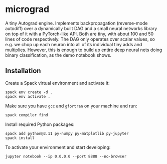 # micrograd

A tiny Autograd engine. Implements backpropagation (reverse-mode autodiff) over a dynamically built DAG and a small neural networks library on top of it with a PyTorch-like API. Both are tiny, with about 100 and 50 lines of code respectively. The DAG only operates over scalar values, so e.g. we chop up each neuron into all of its individual tiny adds and multiplies. However, this is enough to build up entire deep neural nets doing binary classification, as the demo notebook shows.

## Installation

Create a Spack virtual environment and activate it:

```
spack env create -d .
spack env activate .
```

Make sure you have `gcc` and `gfortran` on your machine and run:

```
spack compiler find
```

Install required Python packages:

```
spack add python@3.11 py-numpy py-matplotlib py-jupyter
spack install
```

To activate your environment and start developing:

```
jupyter notebook --ip 0.0.0.0 --port 8888 --no-browser
```
